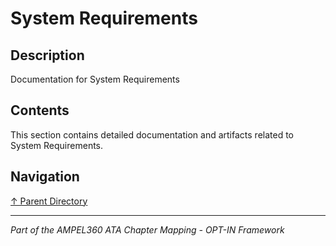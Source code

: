 # System Requirements

## Description

Documentation for System Requirements

## Contents

This section contains detailed documentation and artifacts related to System Requirements.

## Navigation

[↑ Parent Directory](../README.md)

---

*Part of the AMPEL360 ATA Chapter Mapping - OPT-IN Framework*
